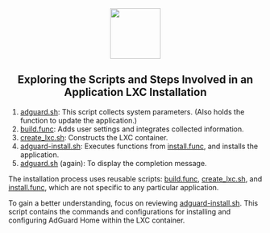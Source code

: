<div align="center">
<img src="https://raw.githubusercontent.com/lucacome/ProxmoxVE/main/misc/images/logo.png" height="100px" />
</div>
<h2><div align="center">Exploring the Scripts and Steps Involved in an Application LXC Installation</div></h2>

1) [adguard.sh](https://github.com/lucacome/ProxmoxVE/blob/main/ct/adguard.sh): This script collects system parameters. (Also holds the function to update the application.)
2) [build.func](https://github.com/lucacome/ProxmoxVE/blob/main/misc/build.func): Adds user settings and integrates collected information.
3) [create_lxc.sh](https://github.com/lucacome/ProxmoxVE/blob/main/misc/create_lxc.sh): Constructs the LXC container.
4) [adguard-install.sh](https://github.com/lucacome/ProxmoxVE/blob/main/install/adguard-install.sh): Executes functions from [install.func](https://github.com/lucacome/ProxmoxVE/blob/main/misc/install.func), and installs the application.
5) [adguard.sh](https://github.com/lucacome/ProxmoxVE/blob/main/ct/adguard.sh) (again): To display the completion message.

The installation process uses reusable scripts: [build.func](https://github.com/lucacome/ProxmoxVE/blob/main/misc/build.func), [create_lxc.sh](https://github.com/lucacome/ProxmoxVE/blob/main/misc/create_lxc.sh), and [install.func](https://github.com/lucacome/ProxmoxVE/blob/main/misc/install.func), which are not specific to any particular application.

To gain a better understanding, focus on reviewing [adguard-install.sh](https://github.com/lucacome/ProxmoxVE/blob/main/install/adguard-install.sh). This script contains the commands and configurations for installing and configuring AdGuard Home within the LXC container.
